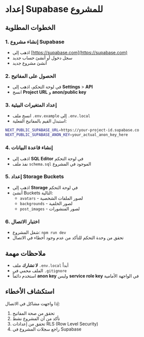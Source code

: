 # إعداد Supabase للمشروع

## الخطوات المطلوبة

### 1. إنشاء مشروع Supabase
- اذهب إلى [https://supabase.com](https://supabase.com)
- سجل دخول أو أنشئ حساب جديد
- أنشئ مشروع جديد

### 2. الحصول على المفاتيح
- في لوحة التحكم، اذهب إلى **Settings** > **API**
- انسخ **Project URL** و **anon/public key**

### 3. إعداد المتغيرات البيئية
- انسخ ملف `.env.example` إلى `.env.local`
- استبدل القيم بالمفاتيح الفعلية:

```bash
NEXT_PUBLIC_SUPABASE_URL=https://your-project-id.supabase.co
NEXT_PUBLIC_SUPABASE_ANON_KEY=your_actual_anon_key_here
```

### 4. إنشاء قاعدة البيانات
- اذهب إلى **SQL Editor** في لوحة التحكم
- نفذ ملف `schema.sql` الموجود في المشروع

### 5. إعداد Storage Buckets
- اذهب إلى **Storage** في لوحة التحكم
- أنشئ Buckets التالية:
  - `avatars` - لصور الملفات الشخصية
  - `backgrounds` - لصور الخلفية
  - `post_images` - لصور المنشورات

### 6. اختبار الاتصال
- شغل المشروع: `npm run dev`
- تحقق من وحدة التحكم للتأكد من عدم وجود أخطاء في الاتصال

## ملاحظات مهمة
- **لا تشارك** ملف `.env.local` أبداً
- الملف محمي في `.gitignore`
- استخدم دائماً **anon key** وليس **service role key** في الواجهة الأمامية

## استكشاف الأخطاء
إذا واجهت مشاكل في الاتصال:
1. تحقق من صحة المفاتيح
2. تأكد من أن المشروع نشط
3. تحقق من إعدادات RLS (Row Level Security)
4. راجع سجلات المشروع في Supabase